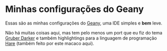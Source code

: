 # Minhas configurações do Geany

Essas são as minhas configurações do [Geany](https://geany.org),
uma IDE simples e **bem** leve.

Não há muitas coisas aqui, mas tem pelo menos um port que eu fiz do tema
[Gruber Darker](https://github.com/rexim/gruber-darker-theme/) e também
highlightings para a linguagem de programação [Hare](https://harelang.org)
(também feito por este macaco aqui).
